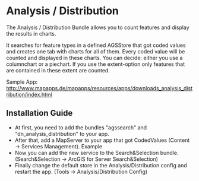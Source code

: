 # Analysis / Distribution
The Analysis / Distribution Bundle allows you to count features and display the results in charts. 

It searches for feature types in a defined AGSStore that got coded values and creates one tab with charts for all of them. Every coded value will be counted and displayed in these charts. You can decide: either you use a columnchart or a piechart. If you use the extent-option only features that are contained in these extent are counted.

Sample App: http://www.mapapps.de/mapapps/resources/apps/downloads_analysis_distribution/index.html

Installation Guide
------------------
- At first, you need to add the bundles "agssearch" and "dn_analysis_distribution" to your app.
- After that, add a MapServer to your app that got CodedValues (Content -> Services Management). Example
- Now you can add the new service to the Search&Selection bundle. (Search&Selection -> ArcGIS for Server Search&Selection)
- Finally change the default store in the Analysis/Distribution config and restart the app. (Tools -> Analysis/Distribution Config)
